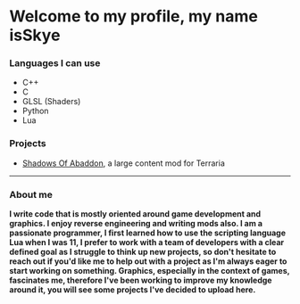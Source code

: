 # **Welcome to my profile, my name isSkye**
### Languages I can use
- C++
- C
- GLSL (Shaders)
- Python
- Lua

### Projects
- [Shadows Of Abaddon](https://forums.terraria.org/index.php?threads/shadows-of-abaddon-mod.46605/), a large content mod for Terraria
---
                                                                                                                                                                                                                                                                      
### About me
**I write code that is mostly oriented around game development and graphics. I enjoy reverse engineering and writing mods also.
 I am a passionate programmer, I first learned how to use the scripting language Lua when I was 11, I prefer to work with a team of developers with a clear defined goal as I struggle to think up new projects, so don't hesitate to reach out if you'd like me to help out with a project as I'm always eager to start working on something.
Graphics, especially in the context of games, fascinates me, therefore I've been working to improve my knowledge around it, you will see some projects I've decided to upload here.**

